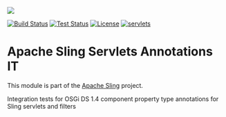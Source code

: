 [<img src="http://sling.apache.org/res/logos/sling.png"/>](http://sling.apache.org)

 [![Build Status](https://builds.apache.org/buildStatus/icon?job=sling-org-apache-sling-servlets-annotations-it-1.8)](https://builds.apache.org/view/S-Z/view/Sling/job/sling-org-apache-sling-servlets-annotations-it-1.8) [![Test Status](https://img.shields.io/jenkins/t/https/builds.apache.org/view/S-Z/view/Sling/job/sling-org-apache-sling-servlets-annotations-it-1.8.svg)](https://builds.apache.org/view/S-Z/view/Sling/job/sling-org-apache-sling-servlets-annotations-it-1.8/test_results_analyzer/) [![License](https://img.shields.io/badge/License-Apache%202.0-blue.svg)](https://www.apache.org/licenses/LICENSE-2.0) [![servlets](https://sling.apache.org/badges/group-servlets.svg)](https://github.com/apache/sling-aggregator/blob/master/docs/groups/servlets.md)

# Apache Sling Servlets Annotations IT

This module is part of the [Apache Sling](https://sling.apache.org) project.

Integration tests for OSGi DS 1.4 component property type annotations for Sling servlets and filters
